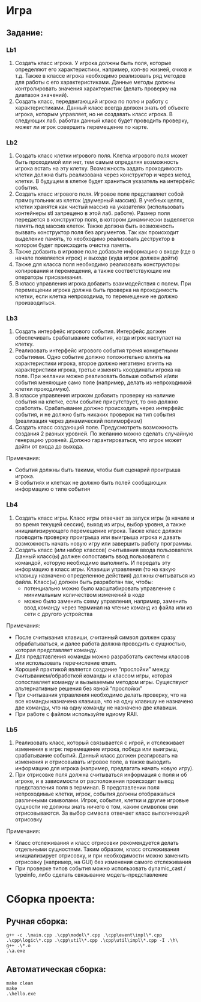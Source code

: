 # Игра
## Задание:
### Lb1
1. Создать класс игрока. У игрока должны быть поля, которые определяют его характеристики, например, кол-во жизней, очков и т.д. Также в классе игрока необходимо реализовать ряд методов для работы с его характеристиками. Данные методы должны контролировать значения характеристик (делать проверку на диапазон значений).
2. Создать класс, передвигающий игрока по полю и работу с характеристиками. Данный класс всегда должен знать об объекте игрока, которым управляет, но не создавать класс игрока. В следующих лаб. работах данный класс будет проводить проверку, может ли игрок совершить перемещение по карте.  

### Lb2
1. Создать класс клетки игрового поля. Клетка игрового поля может быть проходимой или нет, тем самым определяя возможность игрока встать на эту клетку. Возможность задать проходимость клетки должна быть реализована через конструктор и через метод клетки. В будущем в клетке будет храниться указатель на интерфейс события.
2. Создать класс игрового поля. Игровое поле представляет собой прямоугольник из клеток (двумерный массив). В учебных целях, клетки хранятся как чистый массив на указателях (использовать контейнеры stl запрещено в этой лаб. работе). Размер поля передается в конструктор поля, в котором динамически выделяется память под массив клеток. Также должна быть возможность вызвать конструктор поля без аргументов. Так как происходит выделение память, то необходимо реализовать деструктор в котором будет происходить очистка память.
3. Также добавить в игровое поле добавьте информацию о входе (где в начале появляется игрок) и выходе (куда игрок должен дойти)
4. Также для класса поля необходимо реализовать конструкторы копирования и перемещения, а также соответствующие им операторы присваивания.
5. В класс управления игрока добавить взаимодействия с полем. При перемещении игрока должна быть проверка на проходимость клетки, если клетка непроходима, то перемещение не должно производиться.  

### Lb3
1. Создать интерфейс игрового события. Интерфейс должен обеспечивать срабатывание события, когда игрок наступает на клетку.
2. Реализовать интерфейс игрового события тремя конкретными событиями. Одно событие должно положительно влиять на характеристики игрока, второе должно негативно влиять на характеристики игрока, третье изменять координаты игрока на поле. При желании можно реализовать больше событий и/или события меняющие само поле (например, делать из непроходимой клетки проходимую).
3. В классе управления игроком добавить проверку на наличие события на клетке, если событие присутствует, то оно должно сработать. Срабатывание должно происходить через интерфейс события, и не должно быть никаких проверок на тип события (реализация через динамический полиморфизм)
4. Создать класс создающий поле. Предусмотреть возможность создания 2 разных уровней. По желанию можно сделать случайную генерацию уровней. Должно гарантироваться, что игрок может дойти от входа до выхода.  

Примечания:  
- События должны быть такими, чтобы был сценарий проигрыша игрока.
- В событиях и клетках не должно быть полей сообщающих информацию о типе события  

### Lb4
1. Создать класс игры. Класс игры отвечает за запуск игры (в начале и во время текущей сессии), выход из игры, выбор уровня, а также инициализирующего перемещение игрока. Также класс должен проводить проверку проигрыша или выигрыша игрока и давать возможность начать новую игру или завершить работу программы.
2. Создать класс (или набор классов) считывания ввода пользователя. Данный класс(ы) должен сопоставить ввод пользователя с командой, которую необходимо выполнить. И передать эту информацию в класс игры. Клавиши управления (то на какую клавишу назначено определенное действия) должны считываться из файла. Класс(ы) должен быть разработан так, чтобы:
    - потенциально можно было масштабировать управление с минимальным количеством изменений в коде
    - можно было заменить схему управления, например, заменить ввод команду через терминал на чтение команд из файла или из сети с другого устройства  

Примечания:  
- После считывания клавиши, считанный символ должен сразу обрабатываться, и далее работа должна проводить с сущностью, которая представляет команду.
- Для представления команды можно разработать системы классов или использовать перечисление enum.
- Хорошей практикой является создание “прослойки” между считыванием/обработкой команды и классом игры, которая сопоставляет команду и вызываемым методом игры. Существуют альтернативные решения без явной “прослойки”
- При считывания управления необходимо делать проверку, что на все команды назначена клавиша, что на одну клавишу не назначено две команды, что на одну команду не назначено две клавиши.
- При работе с файлом используйте идиому RAII.  

### Lb5
1. Реализовать класс, который связывается с игрой, и отслеживает изменения в игре: перемещение игрока, победа или выигрыш, срабатывание событий. Данный класс должен реагировать на изменения и отрисовывать игровое поле, а также выводить информацию для игрока (например, предлагать начать новую игру).
2. При отрисовке поля должна считываться информация с поля и об игроке, и в зависимости от расположения происходит вывод представления поля в терминал. В представлении поля непроходимые клетки, игрок, события должны отображаться различными символами. Игрок, события, клетки и другие игровые сущности не должны знать ничего о том, каким символом они отрисовываются. За выбор символа отвечает класс выполняющий отрисовку  

Примечания:  
- Класс отслеживания и класс отрисовки рекомендуется делать отдельными сущностями. Таким образом, класс отслеживания инициализирует отрисовку, и при необходимости можно заменить отрисовку (например, на GUI) без изменения самого отслеживания
- При проверке типов события можно использовать dynamic_cast / typeinfo, либо сделать связывание модель-представление  


# Сборка проекта:
## Ручная сборка:
```
g++ -c .\main.cpp .\cpp\model\*.cpp .\cpp\event\impl\*.cpp .\cpp\logic\*.cpp .\cpp\util\*.cpp .\cpp\util\impl\*.cpp -I .\h\
g++ .\*.o
.\a.exe
```

## Автоматическая сборка:
```
make clean
make
.\hello.exe
```
